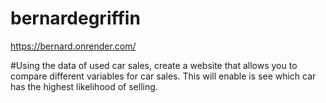 # bernardegriffin

https://bernard.onrender.com/


#Using the data of used car sales, create a website that allows you to compare different variables for car sales. This will enable is see which car has the highest likelihood of selling. 

